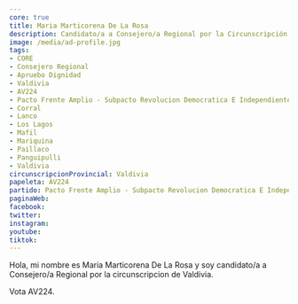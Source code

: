 ```yaml
---
core: true
title: Maria Marticorena De La Rosa
description: Candidato/a a Consejero/a Regional por la Circunscripción de Valdivia
image: /media/ad-profile.jpg
tags:
- CORE
- Consejero Regional
- Apruebo Dignidad
- Valdivia
- AV224
- Pacto Frente Amplio - Subpacto Revolucion Democratica E Independientes - Independientes
- Corral
- Lanco
- Los Lagos
- Mafil
- Mariquina
- Paillaco
- Panguipulli
- Valdivia
circunscripcionProvincial: Valdivia
papeleta: AV224
partido: Pacto Frente Amplio - Subpacto Revolucion Democratica E Independientes - Independientes
paginaWeb:
facebook:
twitter:
instagram:
youtube:
tiktok:
---
```

Hola, mi nombre es Maria Marticorena De La Rosa y soy candidato/a a Consejero/a Regional por la circunscripcion de Valdivia.

Vota AV224.